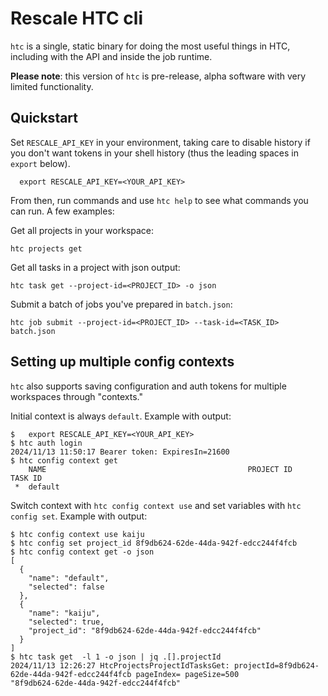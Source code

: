 # Rescale HTC cli

`htc` is a single, static binary for doing the most useful things in
HTC, including with the API and inside the job runtime.

**Please note**: this version of `htc` is pre-release, alpha software
with very limited functionality.

## Quickstart

Set `RESCALE_API_KEY` in your environment, taking care to disable
history if you don't want tokens in your shell history (thus the leading
spaces in `  export` below).

```
  export RESCALE_API_KEY=<YOUR_API_KEY>
```

From then, run commands and use `htc help` to see what commands you can
run. A few examples:


Get all projects in your workspace:

```
htc projects get
```

Get all tasks in a project with json output:

```
htc task get --project-id=<PROJECT_ID> -o json
```

Submit a batch of jobs you've prepared in `batch.json`:

```
htc job submit --project-id=<PROJECT_ID> --task-id=<TASK_ID> batch.json
```
 
## Setting up multiple config contexts

`htc` also supports saving configuration and auth tokens for multiple
workspaces through "contexts."

Initial context is always `default`. Example with output:

```
$   export RESCALE_API_KEY=<YOUR_API_KEY>
$ htc auth login
2024/11/13 11:50:17 Bearer token: ExpiresIn=21600
$ htc config context get
    NAME                                             PROJECT ID              TASK ID
 *  default
```

Switch context with `htc config context use` and set variables with `htc
config set`. Example with output:

```
$ htc config context use kaiju
$ htc config set project_id 8f9db624-62de-44da-942f-edcc244f4fcb
$ htc config context get -o json
[
  {
    "name": "default",
    "selected": false
  },
  {
    "name": "kaiju",
    "selected": true,
    "project_id": "8f9db624-62de-44da-942f-edcc244f4fcb"
  }
]
$ htc task get  -l 1 -o json | jq .[].projectId
2024/11/13 12:26:27 HtcProjectsProjectIdTasksGet: projectId=8f9db624-62de-44da-942f-edcc244f4fcb pageIndex= pageSize=500
"8f9db624-62de-44da-942f-edcc244f4fcb"
```
